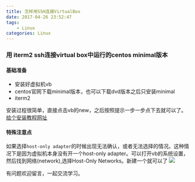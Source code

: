 ```yaml
---
title: 怎样用SSH连接VirtualBox
date: 2017-04-26 23:52:47
tags:
	- Linux
categories: Linux
---
```


### 用 iterm2 ssh连接virtual box中运行的centos minimal版本


#### 基础准备

* 安装好虚拟机vb
* centos官网下载minimal版本，也可以下载dvd版本之后只安装minimal
* iterm2

安装过程很简单，直接点击vb的new，之后按照提示一步一步点下去就可以了。
[给个安装教程网址](http://www.jianshu.com/p/2a853d569228)

#### 特殊注意点

如果选择`host-only adapter`的时候出现无法确认，或者无法选择的情况。这种情况下是因为虚拟机本身没有开一个host-only adapter。可以打开vb的系统设置，然后找到网络(network),选择Host-Only Networks。新建一个就可以了
![](/images/vb-host-only-sys.png)

有问题欢迎留言，一起交流学习。 

